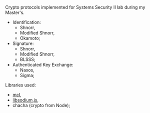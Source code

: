 Crypto protocols implemented for Systems Security II lab during my Master's.
* Identification:
  - Shnorr,
  - Modified Shnorr,
  - Okamoto;
* Signature:
  - Shnorr,
  - Modified Shnorr,
  - BLSSS;
* Authenticated Key Exchange:
   - Naxos,
  - Sigma;
  
 Libraries used:
 - [mcl](https://github.com/herumi/mcl-wasm),
 - [libsodium.js](https://www.npmjs.com/package/libsodium),
 - chacha (crypto from Node);
